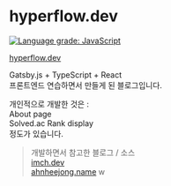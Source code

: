 # hyperflow.dev
[![Language grade: JavaScript](https://img.shields.io/lgtm/grade/javascript/github/hyp3rflow/blog?label=Code%20Quality%20%7C%20TS%20%26%20JS&style=for-the-badge)](https://lgtm.com/projects/g/hyp3rflow/blog/context:javascript)

[hyperflow.dev](https://hyperflow.dev)

Gatsby.js + TypeScript + React<br/>
프론트엔드 연습하면서 만들게 된 블로그입니다.

개인적으로 개발한 것은 :<br>
About page<br>
Solved.ac Rank display<br>
정도가 있습니다.<br>

> 개발하면서 참고한 블로그 / 소스<br>
> [imch.dev](https://imch.dev)<br>
> [ahnheejong.name](https://ahnheejong.name/)
w 
